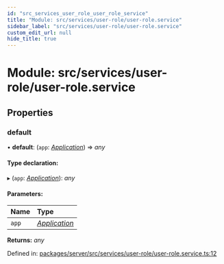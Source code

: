 ```yaml
---
id: "src_services_user_role_user_role_service"
title: "Module: src/services/user-role/user-role.service"
sidebar_label: "src/services/user-role/user-role.service"
custom_edit_url: null
hide_title: true
---
```


# Module: src/services/user-role/user-role.service

## Properties

### default

• **default**: (`app`: [*Application*](src_declarations.md#application)) => *any*

#### Type declaration:

▸ (`app`: [*Application*](src_declarations.md#application)): *any*

#### Parameters:

Name | Type |
:------ | :------ |
`app` | [*Application*](src_declarations.md#application) |

**Returns:** *any*

Defined in: [packages/server/src/services/user-role/user-role.service.ts:12](https://github.com/xr3ngine/xr3ngine/blob/7650c2bea/packages/server/src/services/user-role/user-role.service.ts#L12)
